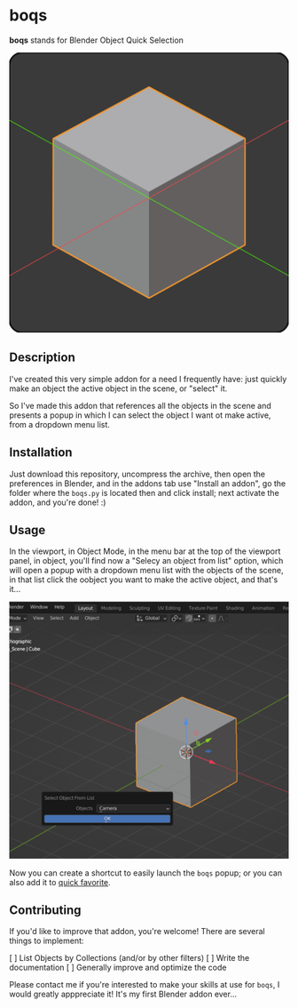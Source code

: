 # boqs

**boqs** stands for Blender Object Quick Selection

![boqs logo](./boqs-0.0.1_logo-512x512.png)

## Description

I've created this very simple addon for a need I frequently have: just quickly make an object the active object in the scene,
or "select" it.

So I've made this addon that references all the objects in the scene and presents a popup in which I can select the object I want ot make active,
from a dropdown menu list.

## Installation

Just download this repository, uncompress the archive, then open the preferences in Blender, and in the addons tab use "Install an addon",
go the folder where the `boqs.py` is located then and click install; next activate the addon, and you're done! :)

## Usage

In the viewport, in Object Mode, in the menu bar at the top of the viewport panel, in object, you'll find now a "Selecy an object from list" option,
which will open a popup with a dropdown menu list with the objects of the scene, in that list click the oobject you want to make the active object,
and that's it...

![boqs screenshot](./media/boqs_screenshot.png)

Now you can create a shortcut to easily launch the `boqs` popup; or you can also add it to [quick favorite](https://docs.blender.org/manual/en/4.5/interface/tool_system.html#quick-favorites).

## Contributing

If you'd like to improve that addon, you're welcome! There are several things to implement:

 [ ] List Objects by Collections (and/or by other filters)
 [ ] Write the documentation
 [ ] Generally improve and optimize the code

Please contact me if you're interested to make your skills at use for `boqs`, I would greatly apppreciate it! It's my first Blender addon ever...
